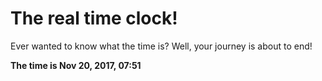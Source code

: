 # The real time clock!

Ever wanted to know what the time is? Well, your journey is about to end!

**The time is Nov 20, 2017, 07:51**